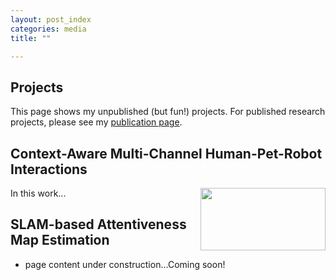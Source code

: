 ```yaml
---
layout: post_index
categories: media
title: ""

---
```


## Projects
This page shows my unpublished (but fun!) projects. For published research projects, please see my [publication page](https://scholar.google.ca/citations?user=8zyHdjoAAAAJ&hl=en&oi=ao).

## Context-Aware Multi-Channel Human-Pet-Robot Interactions
<img style="float: right; padding-left:20px;" src="/assets/hardware_figure.jpg" width="200" height="100">

In this work...

## SLAM-based Attentiveness Map Estimation

* page content under construction...Coming soon!

